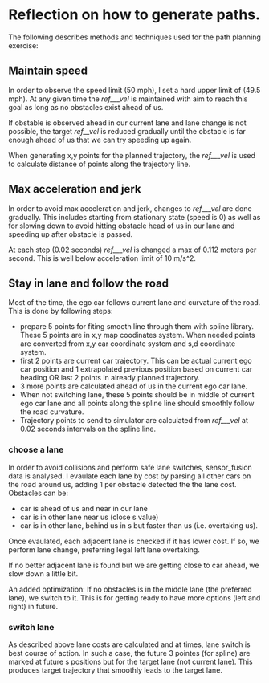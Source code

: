 
# Reflection on how to generate paths.

The following describes methods and techniques used for the path planning exercise:

## Maintain speed
In order to observe the speed limit (50 mph), I set a hard upper limit of (49.5 mph).  At any given time the _ref___vel_ is maintained with aim to reach this goal as long as no obstacles exist ahead of us.

If obstable is observed ahead in our current lane and lane change is not possible, the target _ref__vel_ is reduced gradually until the obstacle is far enough ahead of us that we can try speeding up again.

When generating x,y points for the planned trajectory, the _ref___vel_ is used to calculate distance of points along the trajectory line.

## Max acceleration and jerk

In order to avoid max acceleration and jerk, changes to _ref___vel_ are done gradually.  This includes starting from stationary state (speed is 0) as well as for slowing down to avoid hitting obstacle head of us in our lane and speeding up after obstacle is passed.

At each step (0.02 seconds) _ref___vel_ is changed a max of 0.112 meters per second.  This is well below acceleration limit of 10 m/s^2.

## Stay in lane and follow the road

Most of the time, the ego car follows current lane and curvature of the road.  This is done by following steps:

* prepare 5 points for fiting smooth line through them with spline library.  These 5 points are in x,y map coodinates system.  When needed points are converted from x,y car coordinate system and s,d coordinate system.
* first 2 points are current car trajectory.  This can be actual current ego car position and 1 extrapolated previous position based on current car heading OR last 2 points in already planned trajectory.
* 3 more points are calculated ahead of us in the current ego car lane.
* When not switching lane, these 5 points should be in middle of current ego car lane and all points along the spline line should smoothly follow the road curvature.
* Trajectory points to send to simulator are calculated from _ref___vel_ at 0.02 seconds intervals on the spline line.

### choose a lane

In order to avoid collisions and perform safe lane switches, sensor_fusion data is analysed.  I evaulate each lane by cost by parsing all other cars on the road around us, adding 1 per obstacle detected the the lane cost.  Obstacles can be:

* car is ahead of us and near in our lane
* car is in other lane near us (close s value)
* car is in other lane, behind us in s but faster than us (i.e. overtaking us).

Once evaulated, each adjacent lane is checked if it has lower cost.  If so, we perform lane change, preferring legal left lane overtaking.

If no better adjacent lane is found but we are getting close to car ahead, we slow down a little bit.

An added optimization: If no obstacles is in the middle lane (the preferred lane), we switch to it.  This is for getting ready to have more options (left and right) in future.


### switch lane

As described above lane costs are calculated and at times, lane switch is best course of action. In such a case, the future 3 pointes (for spline) are marked at future s positions but for the target lane (not current lane).  This produces target trajectory that smoothly leads to the target lane.
